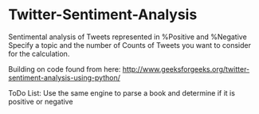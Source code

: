 # Twitter-Sentiment-Analysis
Sentimental analysis of Tweets represented in %Positive and %Negative
Specify a topic and the number of Counts of Tweets you want to consider for the calculation.

Building on code found from here: http://www.geeksforgeeks.org/twitter-sentiment-analysis-using-python/

ToDo List:
Use the same engine to parse a book and determine if it is positive or negative
